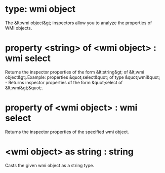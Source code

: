 # type: wmi object

The &amp;lt;wmi object&amp;gt; inspectors allow you to analyze the properties of WMI objects.

# property &lt;string&gt; of &lt;wmi object&gt; : wmi select

Returns the inspector properties of the form &amp;lt;string&amp;gt; of &amp;lt;wmi object&amp;gt;.Example: properties &amp;quot;select&amp;quot; of type &amp;quot;wmi&amp;quot; - Returns inspector properties of the form &amp;quot;select of &amp;lt;wmi&amp;gt;&amp;quot;.

# property of &lt;wmi object&gt; : wmi select

Returns the inspector properties of the specified wmi object.

# &lt;wmi object&gt; as string : string

Casts the given wmi object as a string type.
